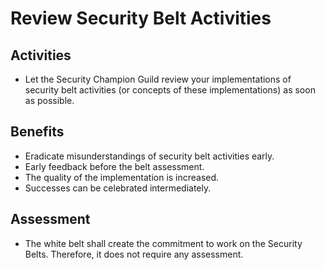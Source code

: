 # Review Security Belt Activities

## Activities

- Let the Security Champion Guild review your implementations of security belt activities (or concepts of these implementations) as soon as possible.

## Benefits

- Eradicate misunderstandings of security belt activities early.
- Early feedback before the belt assessment.
- The quality of the implementation is increased.
- Successes can be celebrated intermediately.

## Assessment

- The white belt shall create the commitment to work on the Security Belts. Therefore, it does not require any assessment.
